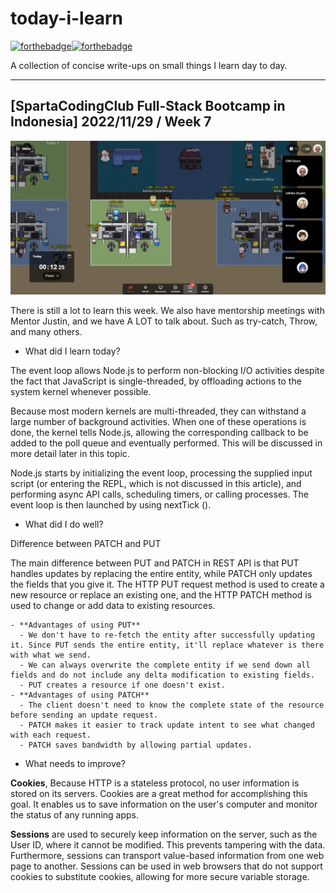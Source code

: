 # today-i-learn

[![forthebadge](https://forthebadge.com/images/badges/built-with-love.svg)](https://wajahatkarim.com)[![forthebadge](https://forthebadge.com/images/badges/makes-people-smile.svg)](https://wajahatkarim.com)

A collection of concise write-ups on small things I learn day to day.

---

## [SpartaCodingClub Full-Stack Bootcamp in Indonesia] 2022/11/29 / Week 7

![image](/images/32.png)

There is still a lot to learn this week. We also have mentorship meetings with Mentor Justin, and we have A LOT to talk about. Such as try-catch, Throw, and many others.

- What did I learn today?

The event loop allows Node.js to perform non-blocking I/O activities despite the fact that JavaScript is single-threaded, by offloading actions to the system kernel whenever possible.

Because most modern kernels are multi-threaded, they can withstand a large number of background activities. When one of these operations is done, the kernel tells Node.js, allowing the corresponding callback to be added to the poll queue and eventually performed. This will be discussed in more detail later in this topic.

Node.js starts by initializing the event loop, processing the supplied input script (or entering the REPL, which is not discussed in this article), and performing async API calls, scheduling timers, or calling processes. The event loop is then launched by using nextTick ().

- What did I do well?

Difference between PATCH and PUT

The main difference between PUT and PATCH in REST API is that PUT handles updates by replacing the entire entity, while PATCH only updates the fields that you give it. The HTTP PUT request method is used to create a new resource or replace an existing one, and the HTTP PATCH method is used to change or add data to existing resources.

    - **Advantages of using PUT**
      - We don't have to re-fetch the entity after successfully updating it. Since PUT sends the entire entity, it'll replace whatever is there with what we send.
      - We can always overwrite the complete entity if we send down all fields and do not include any delta modification to existing fields.
      - PUT creates a resource if one doesn't exist.
    - **Advantages of using PATCH**
      - The client doesn't need to know the complete state of the resource before sending an update request.
      - PATCH makes it easier to track update intent to see what changed with each request.
      - PATCH saves bandwidth by allowing partial updates.

- What needs to improve?

**Cookies**, Because HTTP is a stateless protocol, no user information is stored on its servers. Cookies are a great method for accomplishing this goal. It enables us to save information on the user's computer and monitor the status of any running apps.

**Sessions** are used to securely keep information on the server, such as the User ID, where it cannot be modified. This prevents tampering with the data. Furthermore, sessions can transport value-based information from one web page to another. Sessions can be used in web browsers that do not support cookies to substitute cookies, allowing for more secure variable storage.
